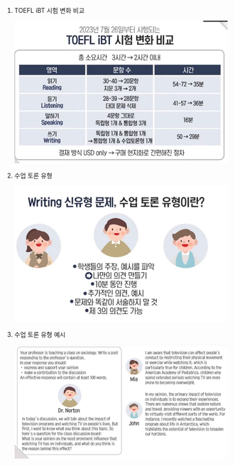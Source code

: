 1. TOEFL iBT 시험 변화 비교

    <img src="../Img/TOEFL_23년_7월_변경_1.jpg">

2. 수업 토론 유형

    <img src="../Img/TOEFL_23년_7월_변경_2.jpg">

3. 수업 토론 유형 예시

    <img src="../Img/TOEFL_23년_7월_변경_3.jpg">

